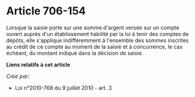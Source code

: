 # Article 706-154

Lorsque la saisie porte sur une somme d'argent versée sur un compte ouvert auprès d'un établissement habilité par la loi à
tenir des comptes de dépôts, elle s'applique indifféremment à l'ensemble des sommes inscrites au crédit de ce compte au
moment de la saisie et à concurrence, le cas échéant, du montant indiqué dans la décision de saisie.

**Liens relatifs à cet article**

_Créé par_:

  - Loi n°2010-768 du 9 juillet 2010 - art. 3
